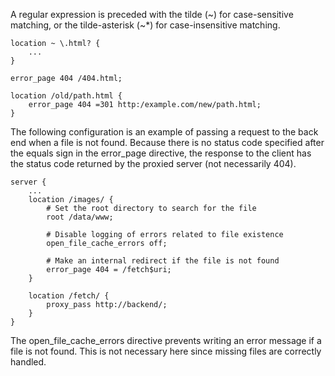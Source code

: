 A regular expression is preceded with the tilde (~) for case-sensitive matching, or the tilde-asterisk (~*) for case-insensitive matching. 

```
location ~ \.html? {
    ...
}
```

```
error_page 404 /404.html;

location /old/path.html {
    error_page 404 =301 http:/example.com/new/path.html;
}

```

The following configuration is an example of passing a request to the back end when a file is not found. Because there is no status code specified after the equals sign in the error_page directive, the response to the client has the status code returned by the proxied server (not necessarily 404).

```
server {
    ...
    location /images/ {
        # Set the root directory to search for the file
        root /data/www;

        # Disable logging of errors related to file existence
        open_file_cache_errors off;

        # Make an internal redirect if the file is not found
        error_page 404 = /fetch$uri;
    }

    location /fetch/ {
        proxy_pass http://backend/;
    }
}
```

The open_file_cache_errors directive prevents writing an error message if a file is not found. This is not necessary here since missing files are correctly handled.